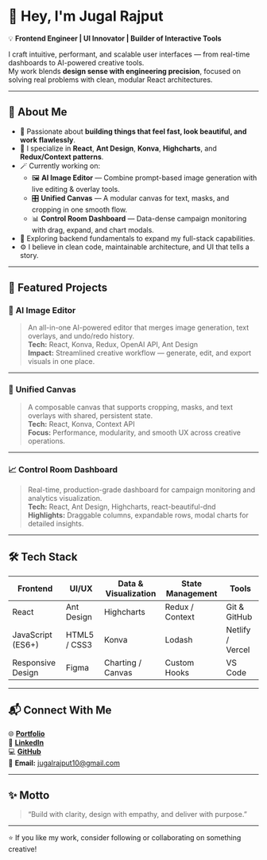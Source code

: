 # 👋 Hey, I'm Jugal Rajput

💡 **Frontend Engineer | UI Innovator | Builder of Interactive Tools**

I craft intuitive, performant, and scalable user interfaces — from real-time dashboards to AI-powered creative tools.  
My work blends **design sense with engineering precision**, focused on solving real problems with clean, modular React architectures.

---

## 🧠 About Me

- 🎯 Passionate about **building things that feel fast, look beautiful, and work flawlessly**.  
- 🧩 I specialize in **React**, **Ant Design**, **Konva**, **Highcharts**, and **Redux/Context patterns**.  
- 🪄 Currently working on:
  - 🖼️ **AI Image Editor** — Combine prompt-based image generation with live editing & overlay tools.  
  - 🎛️ **Unified Canvas** — A modular canvas for text, masks, and cropping in one smooth flow.  
  - 📊 **Control Room Dashboard** — Data-dense campaign monitoring with drag, expand, and chart modals.  
- 🌱 Exploring backend fundamentals to expand my full-stack capabilities.  
- ⚙️ I believe in clean code, maintainable architecture, and UI that tells a story.

---

## 🚀 Featured Projects

### 🧠 **AI Image Editor**
> An all-in-one AI-powered editor that merges image generation, text overlays, and undo/redo history.  
**Tech:** React, Konva, Redux, OpenAI API, Ant Design  
**Impact:** Streamlined creative workflow — generate, edit, and export visuals in one place.

---

### 🎨 **Unified Canvas**
> A composable canvas that supports cropping, masks, and text overlays with shared, persistent state.  
**Tech:** React, Konva, Context API  
**Focus:** Performance, modularity, and smooth UX across creative operations.

---

### 📈 **Control Room Dashboard**
> Real-time, production-grade dashboard for campaign monitoring and analytics visualization.  
**Tech:** React, Ant Design, Highcharts, react-beautiful-dnd  
**Highlights:** Draggable columns, expandable rows, modal charts for detailed insights.

---

## 🛠️ Tech Stack

| Frontend | UI/UX | Data & Visualization | State Management | Tools |
|-----------|--------|----------------------|------------------|--------|
| React | Ant Design | Highcharts | Redux / Context | Git & GitHub |
| JavaScript (ES6+) | HTML5 / CSS3 | Konva | Lodash | Netlify / Vercel |
| Responsive Design | Figma | Charting / Canvas | Custom Hooks | VS Code |

---

## 📬 Connect With Me

🌐 [**Portfolio**](https://jugalrajputportfolio.netlify.app/)  
💼 [**LinkedIn**](https://www.linkedin.com/in/jugal-rajput-39bbbb144/)  
💻 [**GitHub**](https://github.com/itsjxi)  
📧 **Email:** [jugalrajput10@gmail.com](mailto:jugalrajput10@gmail.com)

---

## ✨ Motto

> “Build with clarity, design with empathy, and deliver with purpose.”

---

⭐ If you like my work, consider following or collaborating on something creative!
